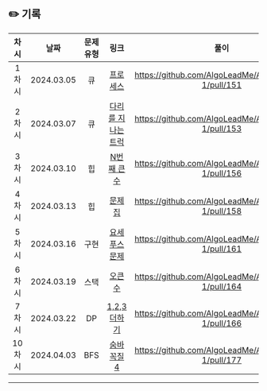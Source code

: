 ## ✏️ 기록

|  차시  |    날짜    | 문제유형 |                                         링크                                          |                        풀이                         |
| :----: | :--------: | :------: | :-----------------------------------------------------------------------------------: | :-------------------------------------------------: |
| 1차시  | 2024.03.05 |    큐    |      [프로세스](https://school.programmers.co.kr/learn/courses/30/lessons/42587)      | https://github.com/AlgoLeadMe/AlgoLeadMe-1/pull/151 |
| 2차시  | 2024.03.07 |    큐    | [다리를 지나는 트럭](https://school.programmers.co.kr/learn/courses/30/lessons/42583) | https://github.com/AlgoLeadMe/AlgoLeadMe-1/pull/153 |
| 3차시  | 2024.03.10 |    힙    |                  [N번째 큰 수](https://www.acmicpc.net/problem/2075)                  | https://github.com/AlgoLeadMe/AlgoLeadMe-1/pull/156 |
| 4차시  | 2024.03.13 |    힙    |                    [문제집](https://www.acmicpc.net/problem/1766)                     | https://github.com/AlgoLeadMe/AlgoLeadMe-1/pull/158 |
| 5차시  | 2024.03.16 |   구현   |                 [요세푸스 문제](https://www.acmicpc.net/problem/1158)                 | https://github.com/AlgoLeadMe/AlgoLeadMe-1/pull/161 |
| 6차시  | 2024.03.19 |   스택   |                    [오큰수](https://www.acmicpc.net/problem/17298)                    | https://github.com/AlgoLeadMe/AlgoLeadMe-1/pull/164 |
| 7차시  | 2024.03.22 |    DP    |                 [1,2,3 더하기](https://www.acmicpc.net/problem/9095)                  | https://github.com/AlgoLeadMe/AlgoLeadMe-1/pull/166 |
| 10차시 | 2024.04.03 |   BFS    |                  [숨바꼭질 4](https://www.acmicpc.net/problem/13913)                  | https://github.com/AlgoLeadMe/AlgoLeadMe-1/pull/177 |

---
